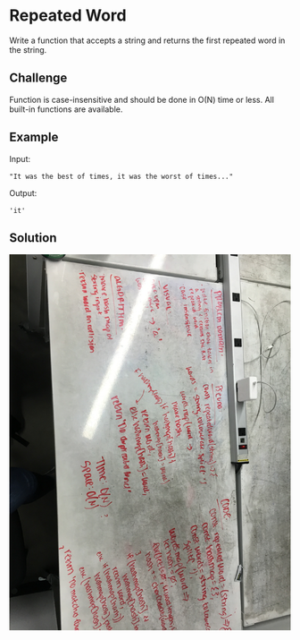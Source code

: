 # Repeated Word

Write a function that accepts a string and returns the first repeated word in the string.

## Challenge

Function is case-insensitive and should be done in O(N) time or less. All built-in functions are available.

## Example

Input:

    "It was the best of times, it was the worst of times..."
    
Output:

    'it'

## Solution

![whiteboard solution](assets/repeated-word.jpg)
